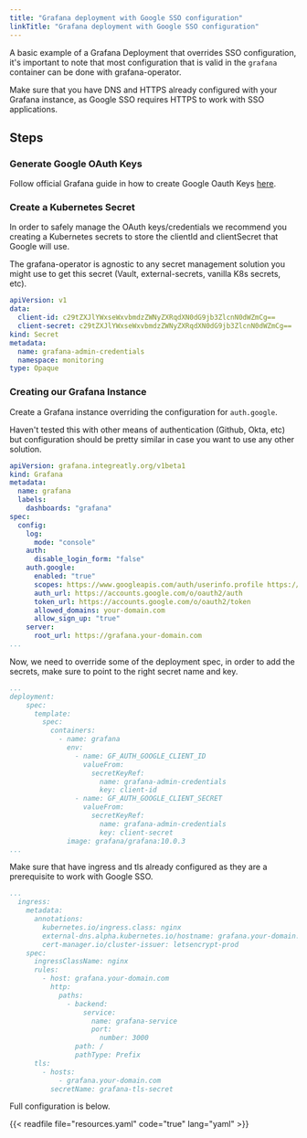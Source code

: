 ```yaml
---
title: "Grafana deployment with Google SSO configuration"
linkTitle: "Grafana deployment with Google SSO configuration"
---
```


A basic example of a Grafana Deployment that overrides SSO configuration, it's important to note that most configuration that is valid in the `grafana` container can be done with grafana-operator.

Make sure that you have DNS and HTTPS already configured with your Grafana instance, as Google SSO requires HTTPS to work with SSO applications.

## Steps

### Generate Google OAuth Keys

Follow official Grafana guide in how to create Google Oauth Keys [here](https://grafana.com/docs/grafana/latest/setup-grafana/configure-security/configure-authentication/google/).

### Create a Kubernetes Secret

In order to safely manage the OAuth keys/credentials we recommend you creating a Kubernetes secrets to store the clientId and clientSecret that Google will use.

The grafana-operator is agnostic to any secret management solution you might use to get this secret (Vault, external-secrets, vanilla K8s secrets, etc).

```yaml
apiVersion: v1
data:
  client-id: c29tZXJlYWxseWxvbmdzZWNyZXRqdXN0dG9jb3ZlcnN0dWZmCg==
  client-secret: c29tZXJlYWxseWxvbmdzZWNyZXRqdXN0dG9jb3ZlcnN0dWZmCg==
kind: Secret
metadata:
  name: grafana-admin-credentials
  namespace: monitoring
type: Opaque
```

### Creating our Grafana Instance

Create a Grafana instance overriding the configuration for `auth.google`.

Haven't tested this with other means of authentication (Github, Okta, etc) but configuration should be pretty similar in case you want to use any other solution.

```yaml
apiVersion: grafana.integreatly.org/v1beta1
kind: Grafana
metadata:
  name: grafana
  labels:
    dashboards: "grafana"
spec:
  config:
    log:
      mode: "console"
    auth:
      disable_login_form: "false"
    auth.google:
      enabled: "true"
      scopes: https://www.googleapis.com/auth/userinfo.profile https://www.googleapis.com/auth/userinfo.email
      auth_url: https://accounts.google.com/o/oauth2/auth
      token_url: https://accounts.google.com/o/oauth2/token
      allowed_domains: your-domain.com
      allow_sign_up: "true"
    server:
      root_url: https://grafana.your-domain.com
...
```

Now, we need to override some of the deployment spec, in order to add the secrets, make sure to point to the right secret name and key.

```yaml
...
deployment:
    spec:
      template:
        spec:
          containers:
            - name: grafana
              env:
                - name: GF_AUTH_GOOGLE_CLIENT_ID
                  valueFrom:
                    secretKeyRef:
                      name: grafana-admin-credentials
                      key: client-id
                - name: GF_AUTH_GOOGLE_CLIENT_SECRET
                  valueFrom:
                    secretKeyRef:
                      name: grafana-admin-credentials
                      key: client-secret
              image: grafana/grafana:10.0.3
...
```

Make sure that have ingress and tls already configured as they are a prerequisite to work with Google SSO.

```yaml
...
  ingress:
    metadata:
      annotations:
        kubernetes.io/ingress.class: nginx
        external-dns.alpha.kubernetes.io/hostname: grafana.your-domain.com
        cert-manager.io/cluster-issuer: letsencrypt-prod
    spec:
      ingressClassName: nginx
      rules:
        - host: grafana.your-domain.com
          http:
            paths:
              - backend:
                  service:
                    name: grafana-service
                    port:
                      number: 3000
                path: /
                pathType: Prefix
      tls:
        - hosts:
            - grafana.your-domain.com
          secretName: grafana-tls-secret
```

Full configuration is below.

{{< readfile file="resources.yaml" code="true" lang="yaml" >}}
